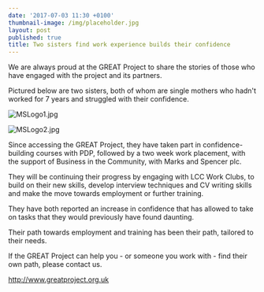 ```yaml
---
date: '2017-07-03 11:30 +0100'
thumbnail-image: /img/placeholder.jpg
layout: post
published: true
title: Two sisters find work experience builds their confidence
---
```



We are always proud at the GREAT Project to share the stories of those who have engaged with the project and its partners.

Pictured below are two sisters, both of whom are single mothers who hadn't worked for 7 years and struggled with their confidence.

![MSLogo1.jpg]({{site.baseurl}}/img/MSLogo1.jpg)

![MSLogo2.jpg]({{site.baseurl}}/img/MSLogo2.jpg)

Since accessing the GREAT Project, they have taken part in confidence-building courses with PDP, followed by a two week work placement, with the support of Business in the Community, with Marks and Spencer plc.

They will be continuing their progress by engaging with LCC Work Clubs, to build on their new skills, develop interview techniques and CV writing skills and make the move towards employment or further training.

They have both reported an increase in confidence that has allowed to take on tasks that they would previously have found daunting.

Their path towards employment and training has been their path, tailored to their needs.

If the GREAT Project can help you - or someone you work with - find their own path, please contact us.

http://www.greatproject.org.uk